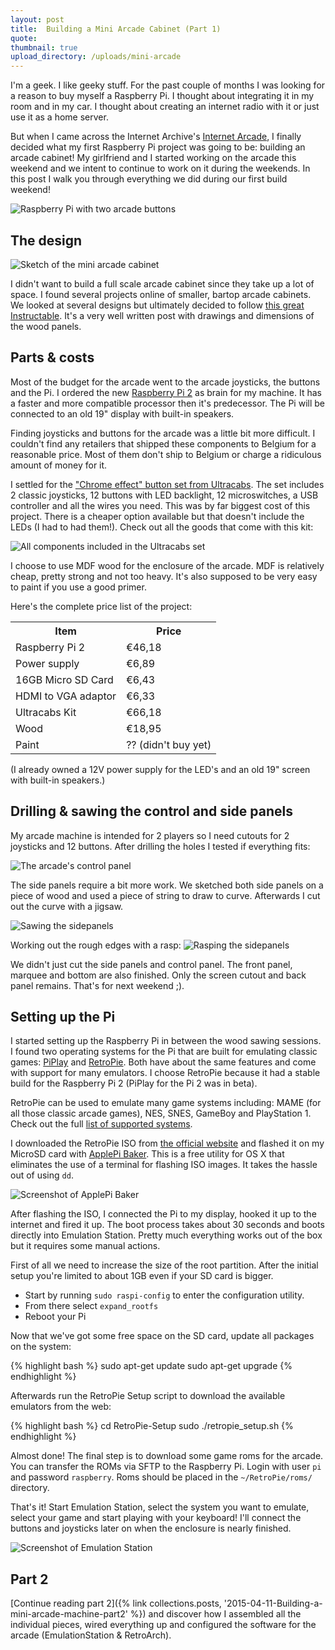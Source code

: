 ```yaml
---
layout: post
title:  Building a Mini Arcade Cabinet (Part 1)
quote: 
thumbnail: true
upload_directory: /uploads/mini-arcade
---
```


I'm a geek. I like geeky stuff. For the past couple of months I was looking for a reason to buy myself a Raspberry Pi. I thought about integrating it in my room and in my car. I thought about creating an internet radio with it or just use it as a home server.

But when I came across the Internet Archive's [Internet Arcade](https://archive.org/details/internetarcade), I finally decided what my first Raspberry Pi project was going to be: building an arcade cabinet! My girlfriend and I started working on the arcade this weekend and we intent to continue to work on it during the weekends. In this post I walk you through everything we did during our first build weekend!

<!--more-->

![Raspberry Pi with two arcade buttons](/uploads/mini-arcade/p1_rpibuttons.jpg)

## The design

![Sketch of the mini arcade cabinet](/uploads/mini-arcade/p1_arcade_sketch.png)

I didn't want to build a full scale arcade cabinet since they take up a lot of space. I found several projects online of smaller, bartop arcade cabinets. We looked at several designs but ultimately decided to follow [this great Instructable](http://www.instructables.com/id/2-Player-Bartop-Arcade-Machine-Powered-by-Pi/). It's a very well written post with drawings and dimensions of the wood panels.


## Parts & costs
Most of the budget for the arcade went to the arcade joysticks, the buttons and the Pi. I ordered the new [Raspberry Pi 2](http://www.raspberrypi.org/products/raspberry-pi-2-model-b/) as brain for my machine. It has a faster and more compatible processor then it's predecessor. The Pi will be connected to an old 19" display with built-in speakers. 

Finding joysticks and buttons for the arcade was a little bit more difficult. I couldn't find any retailers that shipped these components to Belgium for a reasonable price. Most of them don't ship to Belgium or charge a ridiculous amount of money for it. 

I settled for the ["Chrome effect" button set from Ultracabs](http://www.ultracabs.co.uk/usb-interface--chrome-effect-joystick-set-110-p.asp). The set includes 2 classic joysticks, 12 buttons with LED backlight, 12 microswitches, a USB controller and all the wires you need. This was by far biggest cost of this project. There is a cheaper option available but that doesn't include the LEDs (I had to had them!). Check out all the goods that come with this kit:

![All components included in the Ultracabs set](/uploads/mini-arcade/p1_parts.jpg)

I choose to use MDF wood for the enclosure of the arcade. MDF is relatively cheap, pretty strong and not too heavy. It's also supposed to be very easy to paint if you use a good primer. 

Here's the complete price list of the project:

<table class='pure-table pure-table-bordered pure-table-striped'>
	<tr>
		<th>Item</th>
		<th>Price</th>
	</tr>
	<tr>
		<td>Raspberry Pi 2</td>
		<td>€46,18</td>
	</tr>
	<tr>
		<td>Power supply</td>
		<td>€6,89</td>
	</tr>
	<tr>
		<td>16GB Micro SD Card</td>
		<td>€6,43</td>
	</tr>
	<tr>
		<td>HDMI to VGA adaptor</td>
		<td>€6,33</td>
	</tr>
	<tr>
		<td>Ultracabs Kit</td>
		<td>€66,18</td>
	</tr>
	<tr>
		<td>Wood</td>
		<td>€18,95</td>
	</tr>
	<tr>
		<td>Paint</td>
		<td>?? (didn't buy yet)</td>
	</tr>
</table>

(I already owned a 12V power supply for the LED's and an old 19" screen with built-in speakers.)

## Drilling & sawing the control and side panels
My arcade machine is intended for 2 players so I need cutouts for 2 joysticks and 12 buttons. After drilling the holes I tested if everything fits:

![The arcade's control panel](/uploads/mini-arcade/p1_controlpanel.jpg)

The side panels require a bit more work. We sketched both side panels on a piece of wood and used a piece of string to draw to curve. Afterwards I cut out the curve with a jigsaw.

![Sawing the sidepanels](/uploads/mini-arcade/p1_cuttingSidepanels.jpg)

Working out the rough edges with a rasp:
![Rasping the sidepanels](/uploads/mini-arcade/p1_sidepanel_rasp.jpg)

We didn't just cut the side panels and control panel. The front panel, marquee and bottom are also finished. Only the screen cutout and back panel remains. That's for next weekend ;).

## Setting up the Pi
I started setting up the Raspberry Pi in between the wood sawing sessions. I found two operating systems for the Pi that are built for emulating classic games: [PiPlay](http://piplay.org/) and [RetroPie](http://blog.petrockblock.com/retropie/). Both have about the same features and come with support for many emulators. I choose RetroPie because it had a stable build for the Raspberry Pi 2 (PiPlay for the Pi 2 was in beta). 

RetroPie can be used to emulate many game systems including: MAME (for all those classic arcade games), NES, SNES, GameBoy and PlayStation 1. Check out the full [list of supported systems](http://blog.petrockblock.com/retropie/arcade-systems-game-consoles-and-home-computers-in-retropie/).

I downloaded the RetroPie ISO from [the official website](http://blog.petrockblock.com/retropie/retropie-downloads/) and flashed it on my MicroSD card with [ApplePi Baker](http://www.tweaking4all.com/hardware/raspberry-pi/macosx-apple-pi-baker/). This is a free utility for OS X that eliminates the use of a terminal for flashing ISO images. It takes the hassle out of using ``dd``.

![Screenshot of ApplePi Baker](/uploads/mini-arcade/p1_applepibaker.png)


After flashing the ISO, I connected the Pi to my display, hooked it up to the internet and fired it up. The boot process takes about 30 seconds and boots directly into Emulation Station. Pretty much everything works out of the box but it requires some manual actions.

First of all we need to increase the size of the root partition. After the initial setup you're limited to about 1GB even if your SD card is bigger. 

  * Start by running ``sudo raspi-config`` to enter the configuration utility. 
  * From there select ``expand_rootfs``
  * Reboot your Pi

Now that we've got some free space on the SD card, update all packages on the system:

{% highlight bash %}
sudo apt-get update
sudo apt-get upgrade
{% endhighlight %}

Afterwards run the RetroPie Setup script to download the available emulators from the web:

{% highlight bash %}
cd RetroPie-Setup
sudo ./retropie_setup.sh
{% endhighlight %}

Almost done! The final step is to download some game roms for the arcade. You can transfer the ROMs via SFTP to the Raspberry Pi. Login with user ``pi`` and password ``raspberry``. Roms should be placed in the  ``~/RetroPie/roms/`` directory.

That's it! Start Emulation Station, select the system you want to emulate, select your game and start playing with your keyboard! I'll connect the buttons and joysticks later on when the enclosure is nearly finished. 

![Screenshot of Emulation Station](/uploads/mini-arcade/p1_emulationstation.png)

## Part 2
[Continue reading part 2]({% link collections.posts, '2015-04-11-Building-a-mini-arcade-machine-part2' %}) and discover how I assembled all the individual pieces, wired everything up and configured the software for the arcade (EmulationStation & RetroArch).